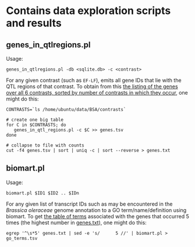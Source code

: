# Contains data exploration scripts and results

## genes_in_qtlregions.pl

Usage:

```shell
genes_in_qtlregions.pl -db <sqlite.db> -c <contrast>
```

For any given contrast (such as `EF-LF`), emits all gene IDs that lie with the QTL regions of that
contrast. To obtain from this [the listing of the genes over all 6 contrasts, sorted by number of 
contrasts in which they occur](genes.txt), one might do this:

```shell
CONTRASTS=`ls /home/ubuntu/data/BSA/contrasts`

# create one big table
for C in $CONTRASTS; do 
   genes_in_qtl_regions.pl -c $C >> genes.tsv
done

# collapse to file with counts
cut -f4 genes.tsv | sort | uniq -c | sort --reverse > genes.txt
```

## biomart.pl

Usage:

```shell
biomart.pl $ID1 $ID2 .. $IDn
```

For any given list of transcript IDs such as may be encountered in the _Brassica oleraceae_ genome annotation 
to a GO term/name/definition using biomart. To get [the table of terms](go_terms.tsv) associated with the genes 
that occurred 5 times (the highest number in [genes.txt](genes.txt)), one might do this:

```shell
egrep '^\s*5' genes.txt | sed -e 's/      5 //' | biomart.pl > go_terms.tsv
```
